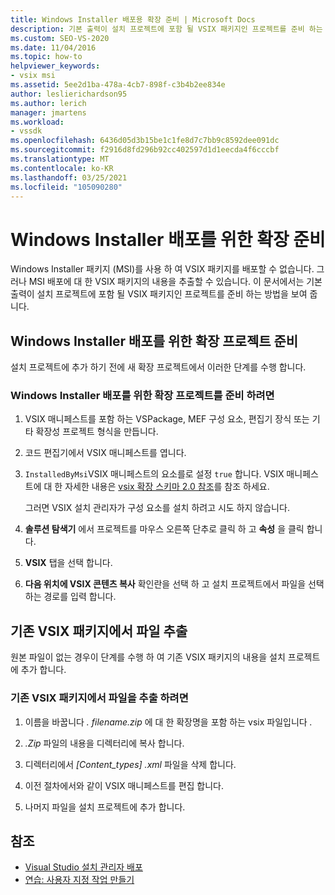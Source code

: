 ```yaml
---
title: Windows Installer 배포용 확장 준비 | Microsoft Docs
description: 기본 출력이 설치 프로젝트에 포함 될 VSIX 패키지인 프로젝트를 준비 하는 방법에 대해 알아봅니다.
ms.custom: SEO-VS-2020
ms.date: 11/04/2016
ms.topic: how-to
helpviewer_keywords:
- vsix msi
ms.assetid: 5ee2d1ba-478a-4cb7-898f-c3b4b2ee834e
author: leslierichardson95
ms.author: lerich
manager: jmartens
ms.workload:
- vssdk
ms.openlocfilehash: 6436d05d3b15be1c1fe8d7c7bb9c8592dee091dc
ms.sourcegitcommit: f2916d8fd296b92cc402597d1d1eecda4f6cccbf
ms.translationtype: MT
ms.contentlocale: ko-KR
ms.lasthandoff: 03/25/2021
ms.locfileid: "105090280"
---
```

# <a name="prepare-extensions-for-windows-installer-deployment"></a>Windows Installer 배포를 위한 확장 준비
Windows Installer 패키지 (MSI)를 사용 하 여 VSIX 패키지를 배포할 수 없습니다. 그러나 MSI 배포에 대 한 VSIX 패키지의 내용을 추출할 수 있습니다. 이 문서에서는 기본 출력이 설치 프로젝트에 포함 될 VSIX 패키지인 프로젝트를 준비 하는 방법을 보여 줍니다.

## <a name="prepare-an-extension-project-for-windows-installer-deployment"></a>Windows Installer 배포를 위한 확장 프로젝트 준비
 설치 프로젝트에 추가 하기 전에 새 확장 프로젝트에서 이러한 단계를 수행 합니다.

### <a name="to-prepare-an-extension-project-for-windows-installer-deployment"></a>Windows Installer 배포를 위한 확장 프로젝트를 준비 하려면

1. VSIX 매니페스트를 포함 하는 VSPackage, MEF 구성 요소, 편집기 장식 또는 기타 확장성 프로젝트 형식을 만듭니다.

2. 코드 편집기에서 VSIX 매니페스트를 엽니다.

3. `InstalledByMsi`VSIX 매니페스트의 요소를로 설정 `true` 합니다. VSIX 매니페스트에 대 한 자세한 내용은 [vsix 확장 스키마 2.0 참조](../extensibility/vsix-extension-schema-2-0-reference.md)를 참조 하세요.

     그러면 VSIX 설치 관리자가 구성 요소를 설치 하려고 시도 하지 않습니다.

4. **솔루션 탐색기** 에서 프로젝트를 마우스 오른쪽 단추로 클릭 하 고 **속성** 을 클릭 합니다.

5. **VSIX** 탭을 선택 합니다.

6. **다음 위치에 VSIX 콘텐츠 복사** 확인란을 선택 하 고 설치 프로젝트에서 파일을 선택 하는 경로를 입력 합니다.

## <a name="extract-files-from-an-existing-vsix-package"></a>기존 VSIX 패키지에서 파일 추출
 원본 파일이 없는 경우이 단계를 수행 하 여 기존 VSIX 패키지의 내용을 설치 프로젝트에 추가 합니다.

### <a name="to-extract-files-from-an-existing-vsix-package"></a>기존 VSIX 패키지에서 파일을 추출 하려면

1. 이름을 바꿉니다 *.* *filename.zip* 에 대 한 확장명을 포함 하는 vsix 파일입니다 *.*

2. *.Zip* 파일의 내용을 디렉터리에 복사 합니다.

3. 디렉터리에서 *[Content_types] .xml* 파일을 삭제 합니다.

4. 이전 절차에서와 같이 VSIX 매니페스트를 편집 합니다.

5. 나머지 파일을 설치 프로젝트에 추가 합니다.

## <a name="see-also"></a>참조
- [Visual Studio 설치 관리자 배포](/previous-versions/2kt85ked(v=vs.120))
- [연습: 사용자 지정 작업 만들기](/previous-versions/visualstudio/visual-studio-2010/d9k65z2d(v=vs.100))